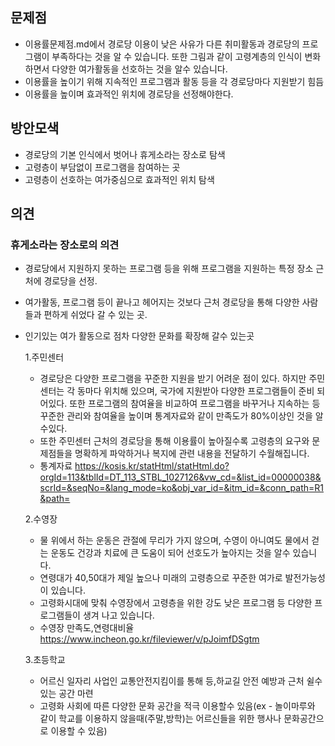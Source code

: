 ## 문제점
- 이용률문제점.md에서 경로당 이용이 낮은 사유가 다른 취미활동과 경로당의 프로그램이 부족하다는 것을 알 수 있습니다. 또한 그림과 같이 고령계층의 인식이 변화하면서 다양한 여가활동을 선호하는 것을 알수 있습니다.   
- 이용률을 높이기 위해 지속적인 프로그램과 활동 등을 각 경로당마다 지원받기 힘듬 
- 이용률을 높이며 효과적인 위치에 경로당을 선정해야한다.

## 방안모색
- 경로당의 기본 인식에서 벗어나 휴게소라는 장소로 탐색 
- 고령층이 부담없이 프로그램을 참여하는 곳
- 고령층이 선호하는 여가중심으로 효과적인 위치 탐색

## 의견
### 휴게소라는 장소로의 의견
- 경로당에서 지원하지 못하는 프로그램 등을 위해 프로그램을 지원하는 특정 장소 근처에 경로당을 선정. 
- 여가활동, 프로그램 등이 끝나고 헤어지는 것보다 근처 경로당을 통해 다양한 사람들과 편하게 쉬었다 갈 수 있는 곳.
- 인기있는 여가 활동으로 점차 다양한 문화를 확장해 갈수 있는곳
   
  1.주민센터
  - 경로당은 다양한 프로그램을 꾸준한 지원을 받기 어려운 점이 있다. 하지만 주민센터는 각 동마다 위치해 있으며, 국가에 지원받아 다양한 프로그램들이 준비 되어있다. 또한 프로그램의 참여율을 비교하여 프로그램을 바꾸거나 지속하는 등 꾸준한 관리와 참여율을 높이며 통계자료와 같이 만족도가 80%이상인 것을 알수있다.    
  - 또한 주민센터 근처의 경로당을 통해 이용률이 높아질수록 고령층의 요구와 문제점들을 명확하게 파악하거나 복지에 관련 내용을 전달하기 수월해집니다.   
  * 통계자료 <https://kosis.kr/statHtml/statHtml.do?orgId=113&tblId=DT_113_STBL_1027126&vw_cd=&list_id=00000038&scrId=&seqNo=&lang_mode=ko&obj_var_id=&itm_id=&conn_path=R1&path=>
   
  2.수영장
  - 물 위에서 하는 운동은 관절에 무리가 가지 않으며, 수영이 아니여도 물에서 걷는 운동도 건강과 치료에 큰 도움이 되어 선호도가 높아지는 것을 알수 있습니다.
  - 연령대가 40,50대가 제일 높으나 미래의 고령층으로 꾸준한 여가로 발전가능성이 있습니다. 
  - 고령화시대에 맞춰 수영장에서 고령층을 위한 강도 낮은 프로그램 등 다양한 프로그램들이 생겨 나고 있습니다.
  - 수영장 만족도,연령대비율 <https://www.incheon.go.kr/fileviewer/v/pJoimfDSgtm>

  3.초등학교
  - 어르신 일자리 사업인 교통안전지킴이를 통해 등,하교길 안전 예방과 근처 쉴수 있는 공간 마련
  - 고령화 사회에 따른 다양한 문화 공간을 적극 이용할수 있음(ex - 놀이마루와 같이 학교를 이용하지 않을때(주말,방학)는 어르신들을 위한 행사나 문화공간으로 이용할 수 있음)
